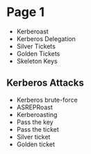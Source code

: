 # Page 1

* Kerberoast
* Kerberos Delegation
* Silver Tickets
* Golden Tickets
* Skeleton Keys

## Kerberos Attacks

* Kerberos brute-force
* ASREPRoast
* Kerberoasting
* Pass the key
* Pass the ticket
* Silver ticket
* Golden ticket
